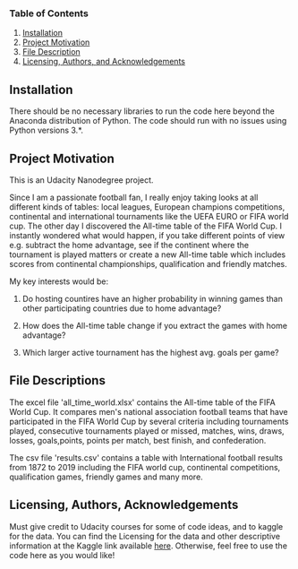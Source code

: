 ### Table of Contents

1. [Installation](#installation)
2. [Project Motivation](#motivation)
3. [File Description](#files)
4. [Licensing, Authors, and Acknowledgements](#licensing)

## Installation <a name="installation"></a>

There should be no necessary libraries to run the code here beyond the Anaconda distribution of Python. The code should run with no issues using Python versions 3.*.

## Project Motivation<a name="motivation"></a>

This is an Udacity Nanodegree project. 

Since I am a passionate football fan, I really enjoy taking looks at all different kinds of tables: local leagues, European champions competitions, continental and international tournaments like the UEFA EURO or FIFA world cup. The other day I discovered the All-time table of the FIFA World Cup. I instantly wondered what would happen, if you take different points of view e.g. subtract the home advantage, see if the continent where the tournament is played matters or create a new All-time table which includes scores from continental championships, qualification and friendly matches.

My key interests would be:

1. Do hosting countires have an higher probability in winning games than other participating countries due to home advantage?

2. How does the All-time table change if you extract the games with home advantage?

3. Which larger active tournament has the highest avg. goals per game?

## File Descriptions <a name="files"></a>

The excel file 'all_time_world.xlsx' contains the All-time table of the FIFA World Cup. It compares men's national association football teams that have participated in the FIFA World Cup by several criteria including tournaments played, consecutive tournaments played or missed, matches, wins, draws, losses, goals,points, points per match, best finish, and confederation.
 
The csv file 'results.csv' contains a table with International football results from 1872 to 2019 including the FIFA world cup, continental competitions, qualification games, friendly games and many more.

## Licensing, Authors, Acknowledgements<a name="licensing"></a>

Must give credit to Udacity courses for some of code ideas, and to kaggle for the data. You can find the Licensing for the data and other descriptive information at the Kaggle link available [here](https://www.kaggle.com/karangadiya/fifa19). Otherwise, feel free to use the code here as you would like!